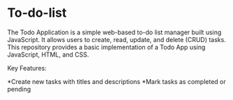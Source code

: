 # To-do-list
The Todo Application is a simple web-based to-do list manager built using JavaScript. It allows users to create, read, update, and delete (CRUD) tasks. This repository provides a basic implementation of a Todo App using JavaScript, HTML, and CSS.

Key Features:

*Create new tasks with titles and descriptions
*Mark tasks as completed or pending
